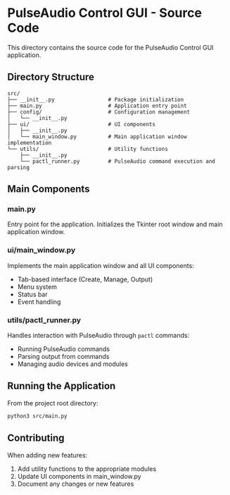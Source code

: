 # PulseAudio Control GUI - Source Code

This directory contains the source code for the PulseAudio Control GUI application.

## Directory Structure

```
src/
├── __init__.py                 # Package initialization
├── main.py                     # Application entry point
├── config/                     # Configuration management
│   └── __init__.py
├── ui/                         # UI components
│   ├── __init__.py
│   └── main_window.py          # Main application window implementation
└── utils/                      # Utility functions
    ├── __init__.py
    └── pactl_runner.py         # PulseAudio command execution and parsing
```

## Main Components

### main.py
Entry point for the application. Initializes the Tkinter root window and main application window.

### ui/main_window.py
Implements the main application window and all UI components:
- Tab-based interface (Create, Manage, Output)
- Menu system
- Status bar
- Event handling

### utils/pactl_runner.py
Handles interaction with PulseAudio through `pactl` commands:
- Running PulseAudio commands
- Parsing output from commands
- Managing audio devices and modules

## Running the Application

From the project root directory:
```bash
python3 src/main.py
```

## Contributing

When adding new features:
1. Add utility functions to the appropriate modules
2. Update UI components in main_window.py
3. Document any changes or new features 